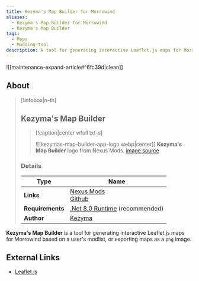 ```yaml
---
title: Kezyma's Map Builder for Morrowind
aliases:
  - Kezyma's Map Builder for Morrowind
  - Kezyma's Map Builder
tags:
  - Maps
  - Modding-tool
description: A tool for generating interactive Leaflet.js maps for Morrowind based on a user's modlist, or exporting as a png.
---
```


![[maintenance-expand-article#^6fc39d|clean]]

## About

> [!infobox|n-th]
> 
> ## Kezyma's Map Builder
> 
> > [!caption|center wfull txt-s]
> > 
> > ![[kezymas-map-builder-app-logo.webp|center]]
> > **Kezyma's Map Builder** logo from Nexus Mods.
> > [image source](https://staticdelivery.nexusmods.com/mods/100/images/53963/53963-1704828097-2065763542.png)
> 
> ### Details
> 
> | Type | Name |
> | --- | --- |
> | **Links** | [Nexus Mods](https://www.nexusmods.com/morrowind/mods/53963)<br>[Github](https://github.com/Kezyma/Morrowind-MapBuilder) |
> | **Requirements** | [.Net 8.0 Runtime](https://dotnet.microsoft.com/en-us/download/dotnet/8.0) (recommended) |
> | **Author** | [Kezyma](https://next.nexusmods.com/profile/Kezyma/about-me) |

**Kezyma's Map Builder** is a tool for generating interactive Leaflet.js maps for Morrowind based on a user's modlist, or exporting maps as a `png` image.

## External Links

- [Leaflet.js](https://leafletjs.com/)
